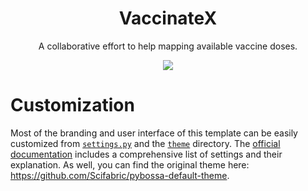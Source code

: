 <h1 align="center">VaccinateX</h1>
<p align="center">
    A collaborative effort to help mapping available vaccine doses.
</p>
<p align="center">
    <a href="https://console.platform.sh/projects/create-project/?template=https://raw.githubusercontent.com/0x2b3bfa0/project-vaccinatex/main/template.yaml&utm_campaign=deploy_on_platform?utm_medium=button&utm_source=affiliate_links&utm_content=https://raw.githubusercontent.com/0x2b3bfa0/project-vaccinatex/main/template.yaml" target="_blank" title="Deploy with Platform.sh">
        <img src="https://platform.sh/images/deploy/deploy-button-lg-blue.svg">
    </a>
</p>


# Customization

Most of the branding and user interface of this template can be easily
customized from [`settings.py`](./settings.py) and the [`theme`](./theme)
directory. The [official documentation](https://docs.pybossa.com/installation/configuration/)
includes a comprehensive list of settings and their explanation. As well, you
can find the original theme here: https://github.com/Scifabric/pybossa-default-theme.
